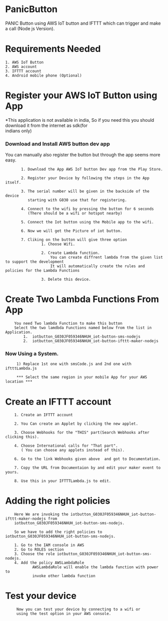 # PanicButton
PANIC Button using AWS IoT button and IFTTT which can trigger and make a call (Node js Version).

# Requirements Needed 
    1. AWS IoT Button
    2. AWS account
    3. IFTTT account
    4. Android mobile phone (Optional)
    
# Register your AWS IoT Button using App
   *This application is not available in india, So if you need this you should download it from the internet as sdk(for       
     indians only)
   ### Download and Install AWS button dev app 
   
   You can manually also register the button but through the app seems more easy.
           
           1. Download the App AWS IoT button Dev app from the Play Store.
           
           2. Register your Device by following the steps in the App itself.
            
           3. The serial number will be given in the backside of the device 
              starting with G030 use that for registering.
              
           4. Connect to the wifi by pressing the button for 6 seconds
              (There should be a wifi or hotspot nearby)
           
           5. Connect the Iot button using the Mobile app to the wifi.
           
           6. Now we will get the Picture of iot button.
           
           7. Cliking on the button will give three option
                    1. Choose Wifi.
                    
                    2. Create Lambda function.
                        You can create diffrent lambda from the given list to support the development
                        It will automatically create the rules and policies for the Lambda Functions
                        
                    3. Delete this device.
        
# Create Two Lambda Functions From App

        You need Two lambda Function to make this button
        Select the two lamdbda Functions named below from the list in Application.
            1.  iotbutton_G030JF059346NHUH_iot-button-sms-nodejs
            2.  iotbutton_G030JF059346NHUH_iot-button-ifttt-maker-nodejs
   
   ### Now Using a System.
         1) Replace 1st one with smsCode.js and 2nd one with iftttLambda.js
         
         *** Select the same region in your mobile App for your AWS location ***
# Create an IFTTT account
        
        1. Create an IFTTT account 
        
        2. You Can create an Applet by clicking the new applet.
        
        3. Choose Webhooks for the "THIS" part(Search Webhooks after clicking this).
        
        4. Choose International calls for "That part".
           ( You can choose any applets instead of this).
           
        6. Go to the link Webhooks given above  and got to Documentation.
        
        7. Copy the URL from Documentaion by and edit your maker event to yours.
        
        8. Use this in your IFTTTLambda.js to edit.
        
# Adding the right policies

        Here We are invoking the iotbutton_G030JF059346NHUH_iot-button-ifttt-maker-nodejs from 
        iotbutton_G030JF059346NHUH_iot-button-sms-nodejs.
        
        So we have to add the right policies to iotbutton_G030JF059346NHUH_iot-button-sms-nodejs.
        
        1. Go to the IAM console in AWS
        2. Go to ROLES section
        3. Choose the role iotbutton_G030JF059346NHUH_iot-button-sms-nodejs.
        4. Add the policy AWSLambdaRole
                AWSLambdaRole will enable the lambda function with power to
                invoke other lambda function

# Test your device
         Now you can test your device by connecting to a wifi or
         using the test option in your AWS console.

